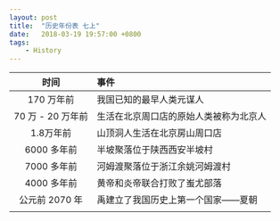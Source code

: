```yaml
---
layout: post
title:  "历史年份表 七上"
date:   2018-03-19 19:57:00 +0800
tags:
    - History
---
```


| 时间              | 事件                                   |
| :------------:    | :------------------                    |
| 170 万年前        | 我国已知的最早人类元谋人               |
| 70 万 - 20 万年前 | 生活在北京周口店的原始人类被称为北京人 |
| 1.8万年前         | 山顶洞人生活在北京房山周口店           |
| 6000 多年前       | 半坡聚落位于陕西西安半坡村             |
| 7000 多年前       | 河姆渡聚落位于浙江余姚河姆渡村         |
| 4000 多年前       | 黄帝和炎帝联合打败了蚩尤部落           |
| 公元前 2070 年    | 禹建立了我国历史上第一个国家——夏朝     |
|                   |                                        |
